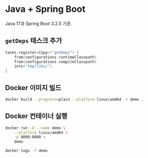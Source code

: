 # Java + Spring Boot

Java 17과 Spring Boot 3.2.5 기준.

## `getDeps` 태스크 추가

```kts
tasks.register<Copy>("getDeps") {
    from(configurations.runtimeClasspath)
    from(configurations.compileClasspath)
    into("tmp/libs/")
}
```

## Docker 이미지 빌드

```bash
docker build --progress=plain --platform linux/amd64 -t demo .
```

## Docker 컨테이너 실행

```bash
docker run -d --name demo \
    --platform linux/amd64 \
    -p 8080:8080 \
    demo

docker logs -f demo
```

